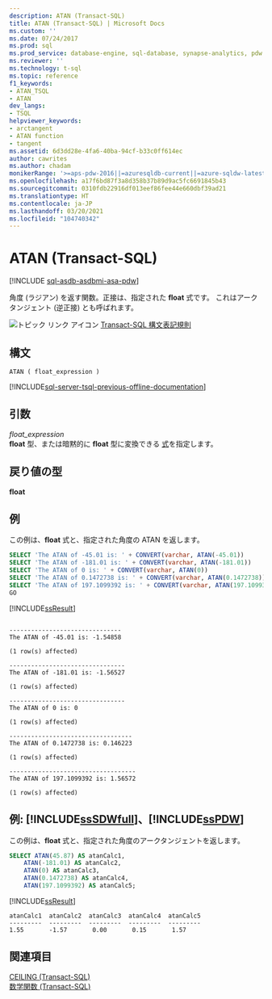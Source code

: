 ```yaml
---
description: ATAN (Transact-SQL)
title: ATAN (Transact-SQL) | Microsoft Docs
ms.custom: ''
ms.date: 07/24/2017
ms.prod: sql
ms.prod_service: database-engine, sql-database, synapse-analytics, pdw
ms.reviewer: ''
ms.technology: t-sql
ms.topic: reference
f1_keywords:
- ATAN_TSQL
- ATAN
dev_langs:
- TSQL
helpviewer_keywords:
- arctangent
- ATAN function
- tangent
ms.assetid: 6d3dd28e-4fa6-40ba-94cf-b33c0ff614ec
author: cawrites
ms.author: chadam
monikerRange: '>=aps-pdw-2016||=azuresqldb-current||=azure-sqldw-latest||>=sql-server-2016||>=sql-server-linux-2017||=azuresqldb-mi-current'
ms.openlocfilehash: a17f6bd87f3a8d358b37b89d9ac5fc6691845b43
ms.sourcegitcommit: 0310fdb22916df013eef86fee44e660dbf39ad21
ms.translationtype: HT
ms.contentlocale: ja-JP
ms.lasthandoff: 03/20/2021
ms.locfileid: "104740342"
---
```

# <a name="atan-transact-sql"></a>ATAN (Transact-SQL)
[!INCLUDE [sql-asdb-asdbmi-asa-pdw](../../includes/applies-to-version/sql-asdb-asdbmi-asa-pdw.md)]

角度 (ラジアン) を返す関数。正接は、指定された **float** 式です。 これはアークタンジェント (逆正接) とも呼ばれます。
  
![トピック リンク アイコン](../../database-engine/configure-windows/media/topic-link.gif "トピック リンク アイコン") [Transact-SQL 構文表記規則](../../t-sql/language-elements/transact-sql-syntax-conventions-transact-sql.md)
  
## <a name="syntax"></a>構文  
  
```syntaxsql
ATAN ( float_expression )  
```  
  
[!INCLUDE[sql-server-tsql-previous-offline-documentation](../../includes/sql-server-tsql-previous-offline-documentation.md)]

## <a name="arguments"></a>引数
*float_expression*  
**float** 型、または暗黙的に **float** 型に変換できる [式](../../t-sql/language-elements/expressions-transact-sql.md)を指定します。
  
## <a name="return-types"></a>戻り値の型
**float**
  
## <a name="examples"></a>例  
この例は、**float** 式と、指定された角度の ATAN を返します。
  
```sql
SELECT 'The ATAN of -45.01 is: ' + CONVERT(varchar, ATAN(-45.01))  
SELECT 'The ATAN of -181.01 is: ' + CONVERT(varchar, ATAN(-181.01))  
SELECT 'The ATAN of 0 is: ' + CONVERT(varchar, ATAN(0))  
SELECT 'The ATAN of 0.1472738 is: ' + CONVERT(varchar, ATAN(0.1472738))  
SELECT 'The ATAN of 197.1099392 is: ' + CONVERT(varchar, ATAN(197.1099392))  
GO  
```  
  
[!INCLUDE[ssResult](../../includes/ssresult-md.md)]
  
```
  
-------------------------------   
The ATAN of -45.01 is: -1.54858                         
  
(1 row(s) affected)  
  
--------------------------------   
The ATAN of -181.01 is: -1.56527                         
  
(1 row(s) affected)  
  
--------------------------------   
The ATAN of 0 is: 0                                
  
(1 row(s) affected)  
  
----------------------------------   
The ATAN of 0.1472738 is: 0.146223                         
  
(1 row(s) affected)  
  
-----------------------------------   
The ATAN of 197.1099392 is: 1.56572                          
  
(1 row(s) affected)  
```  
  
## <a name="examples-sssdwfull-and-sspdw"></a>例: [!INCLUDE[ssSDWfull](../../includes/sssdwfull-md.md)]、[!INCLUDE[ssPDW](../../includes/sspdw-md.md)]  
この例は、**float** 式と、指定された角度のアークタンジェントを返します。
  
```sql
SELECT ATAN(45.87) AS atanCalc1,  
    ATAN(-181.01) AS atanCalc2,  
    ATAN(0) AS atanCalc3,  
    ATAN(0.1472738) AS atanCalc4,  
    ATAN(197.1099392) AS atanCalc5;  
```  
  
[!INCLUDE[ssResult](../../includes/ssresult-md.md)]
  
```
atanCalc1  atanCalc2  atanCalc3  atanCalc4  atanCalc5
---------  ---------  ---------  ---------  ---------
1.55       -1.57       0.00       0.15       1.57
```
  
## <a name="see-also"></a>関連項目
[CEILING &#40;Transact-SQL&#41;](../../t-sql/functions/ceiling-transact-sql.md)  
[数学関数 &#40;Transact-SQL&#41;](../../t-sql/functions/mathematical-functions-transact-sql.md)
  
  

